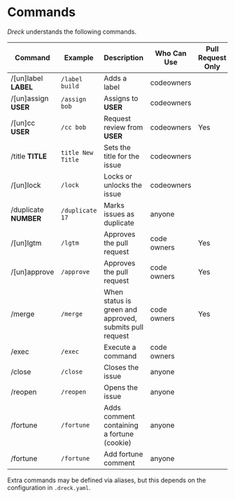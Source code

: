 # Commands

*Dreck* understands the following commands.

| Command | Example | Description | Who Can Use | Pull Request Only |
| --- | --- | --- | --- | --- |
| /[un]label **LABEL** | `/label build` | Adds a label | codeowners | |
| /[un]assign **USER** | `/assign bob` | Assigns to **USER** | codeowners | |
| /[un]cc **USER** | `/cc bob` | Request review from **USER** | codeowners |Yes |
| /title **TITLE** | `title New Title` | Sets the title for the issue | codeowners | |
| /[un]lock | `/lock` | Locks or unlocks the issue | codeowners | |
| /duplicate **NUMBER** | `/duplicate 17` | Marks issues as duplicate | anyone | |
| /[un]lgtm | `/lgtm` | Approves the pull request | code owners | Yes |
| /[un]approve | `/approve` | Approves the pull request | code owners | Yes |
| /merge | `/merge` | When status is green and approved, submits pull request | code owners| Yes |
| /exec | `/exec` | Execute a command | code owners| |
| /close | `/close` | Closes the issue | anyone | |
| /reopen | `/reopen` | Opens the issue | anyone | |
| /fortune | `/fortune` | Adds comment containing a fortune (cookie) |anyone | |
| /fortune | `/fortune` | Add fortune comment | anyone | |

Extra commands may be defined via aliases, but this depends on the configuration in `.dreck.yaml`.
